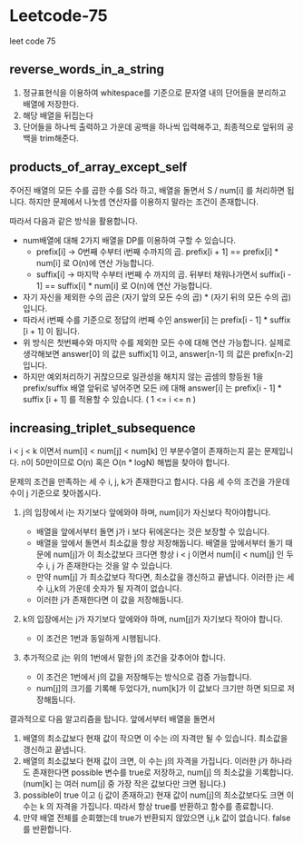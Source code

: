 # Leetcode-75
leet code 75


## reverse_words_in_a_string

1. 정규표현식을 이용하여 whitespace를 기준으로 문자열 내의 단어들을 분리하고 배열에 저장한다.
2. 해당 배열을 뒤집는다
3. 단어들을 하나씩 출력하고 가운데 공백을 하나씩 입력해주고, 최종적으로 앞뒤의 공백을 trim해준다.


## products_of_array_except_self

주어진 배열의 모든 수를 곱한 수를 S라 하고, 배열을 돌면서 S / num[i] 를 처리하면 됩니다. 하지만 문제에서 나눗셈 연산자를 이용하지 말라는 조건이 존재합니다.

따라서 다음과 같은 방식을 활용합니다.
* num배열에 대해 2가지 배열을 DP를 이용하여 구할 수 있습니다.
    * prefix[i] -> 0번째 수부터 i번째 수까지의 곱. prefix[i + 1] == prefix[i] * num[i] 로 O(n)에 연산 가능합니다.
    * suffix[i] -> 마지막 수부터 i번째 수 까지의 곱. 뒤부터 채워나가면서 suffix[i - 1] == suffix[i] * num[i] 로 O(n)에 연산 가능합니다.
* 자기 자신을 제외한 수의 곱은 (자기 앞의 모든 수의 곱) * (자기 뒤의 모든 수의 곱) 입니다. 
* 따라서 i번째 수를 기준으로 정답의 i번째 수인 answer[i] 는 prefix[i - 1] * suffix [i + 1] 이 됩니다.
* 위 방식은 첫번째수와 마지막 수를 제외한 모든 수에 대해 연산 가능합니다. 실제로 생각해보면 answer[0] 의 값은 suffix[1] 이고, answer[n-1] 의 값은 prefix[n-2] 입니다.
* 하지만 예외처리하기 귀찮으므로 일관성을 해치지 않는 곱셈의 항등원 1을 prefix/suffix 배열 앞뒤로 넣어주면 모든 i에 대해 answer[i] 는 prefix[i - 1] * suffix [i + 1] 를 적용할 수 있습니다. ( 1 <= i <= n )

## increasing_triplet_subsequence

i < j < k 이면서 num[i] < num[j] < num[k] 인 부분수열이 존재하는지 묻는 문제입니다. n이 50만이므로 O(n) 혹은 O(n * logN) 해법을 찾아야 합니다.

문제의 조건을 만족하는 세 수 i, j, k가 존재한다고 합시다. 다음 세 수의 조건을 가운데 수이 j 기준으로 찾아봅시다.

1. j의 입장에서 i는 자기보다 앞에와야 하며, num[i]가 자신보다 작아야합니다.
    * 배열을 앞에서부터 돌면 j가 i 보다 뒤에온다는 것은 보장할 수 있습니다. 
    * 배열을 앞에서 돌면서 최소값을 항상 저장해둡니다. 배열을 앞에서부터 돌기 때문에 num[j]가 이 최소값보다 크다면 항상 i < j 이면서 num[i] < num[j] 인 두 수 i, j 가 존재한다는 것을 알 수 있습니다.
    * 만약 num[j] 가 최소값보다 작다면, 최소값을 갱신하고 끝냅니다. 이러한 j는 세 수 i,j,k의 가운데 숫자가 될 자격이 없습니다.
    * 이러한 j가 존재한다면 이 값을 저장해둡니다.

2. k의 입장에서는 j가 자기보다 앞에와야 하며, num[j]가 자기보다 작아야 합니다. 
    * 이 조건은 1번과 동일하게 시행됩니다.
3. 추가적으로 j는 위의 1번에서 말한 j의 조건을 갖추어야 합니다.
    * 이 조건은 1번에서 j의 값을 저장해두는 방식으로 검증 가능합니다.
    * num[j]의 크기를 기록해 두었다가, num[k]가 이 값보다 크기만 하면 되므로 저장해둡니다.


결과적으로 다음 알고리즘을 탑니다. 앞에서부터 배열을 돌면서
1. 배열의 최소값보다 현재 값이 작으면 이 수는 i의 자격만 될 수 있습니다. 최소값을 갱신하고 끝냅니다.
2. 배열의 최소값보다 현재 값이 크면, 이 수는 j의 자격을 가집니다. 이러한 j가 하나라도 존재한다면 possible 변수를 true로 저장하고, num[j] 의 최소값을 기록합니다. (num[k] 는 여러 num[j] 중 가장 작은 값보다만 크면 됩니다.)
3. possible이 true 이고 (j 값이 존재하고) 현재 값이 num[j]의 최소값보다도 크면 이 수는 k 의 자격을 가집니다. 따라서 항상 true를 반환하고 함수를 종료합니다.
4. 만약 배열 전체를 순회했는데 true가 반환되지 않았으면 i,j,k 값이 없습니다. false를 반환합니다.
